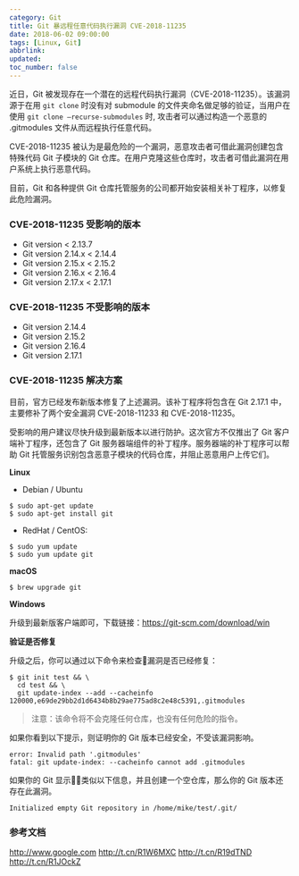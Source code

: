 ```yaml
---
category: Git
title: Git 暴远程任意代码执行漏洞 CVE-2018-11235
date: 2018-06-02 09:00:00
tags: [Linux, Git]
abbrlink:
updated:
toc_number: false
---
```


近日，Git 被发现存在一个潜在的远程代码执行漏洞（CVE-2018-11235）。该漏洞源于在用 `git clone` 时没有对 submodule 的文件夹命名做足够的验证，当用户在使用 `git clone –recurse-submodules` 时, 攻击者可以通过构造一个恶意的 .gitmodules 文件从而远程执行任意代码。

CVE-2018-11235 被认为是最危险的一个漏洞，恶意攻击者可借此漏洞创建包含特殊代码 Git 子模块的 Git 仓库。在用户克隆这些仓库时，攻击者可借此漏洞在用户系统上执行恶意代码。

目前，Git 和各种提供 Git 仓库托管服务的公司都开始安装相关补丁程序，以修复此危险漏洞。

### CVE-2018-11235 受影响的版本

- Git version < 2.13.7
- Git version 2.14.x < 2.14.4
- Git version 2.15.x < 2.15.2
- Git version 2.16.x < 2.16.4
- Git version 2.17.x < 2.17.1

### CVE-2018-11235 不受影响的版本

- Git version 2.14.4
- Git version 2.15.2
- Git version 2.16.4
- Git version 2.17.1

<!-- more -->

### CVE-2018-11235 解决方案

目前，官方已经发布新版本修复了上述漏洞。该补丁程序将包含在 Git 2.17.1 中，主要修补了两个安全漏洞 CVE-2018-11233 和 CVE-2018-11235。

受影响的用户建议尽快升级到最新版本以进行防护。这次官方不仅推出了 Git 客户端补丁程序，还包含了 Git 服务器端组件的补丁程序。服务器端的补丁程序可以帮助 Git 托管服务识别包含恶意子模块的代码仓库，并阻止恶意用户上传它们。

**Linux**

- Debian / Ubuntu

```
$ sudo apt-get update
$ sudo apt-get install git
```

- RedHat / CentOS:

```
$ sudo yum update
$ sudo yum update git
```

**macOS**

```
$ brew upgrade git
```

**Windows**

升级到最新版客户端即可，下载链接：https://git-scm.com/download/win

**验证是否修复**

升级之后，你可以通过以下命令来检查漏洞是否已经修复：

```
$ git init test && \
  cd test && \
  git update-index --add --cacheinfo 120000,e69de29bb2d1d6434b8b29ae775ad8c2e48c5391,.gitmodules
```

> 注意：该命令将不会克隆任何仓库，也没有任何危险的指令。

如果你看到以下提示，则证明你的 Git 版本已经安全，不受该漏洞影响。

```
error: Invalid path '.gitmodules'
fatal: git update-index: --cacheinfo cannot add .gitmodules
```

如果你的 Git 显示类似以下信息，并且创建一个空仓库，那么你的 Git 版本还存在此漏洞。

```
Initialized empty Git repository in /home/mike/test/.git/
```

### 参考文档

http://www.google.com
http://t.cn/R1W6MXC
http://t.cn/R19dTND
http://t.cn/R1JOckZ